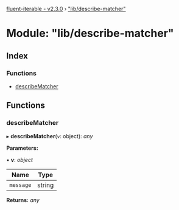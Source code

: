 [fluent-iterable - v2.3.0](../README.md) › ["lib/describe-matcher"](_lib_describe_matcher_.md)

# Module: "lib/describe-matcher"

## Index

### Functions

* [describeMatcher](_lib_describe_matcher_.md#describematcher)

## Functions

###  describeMatcher

▸ **describeMatcher**(`v`: object): *any*

**Parameters:**

▪ **v**: *object*

Name | Type |
------ | ------ |
`message` | string |

**Returns:** *any*
